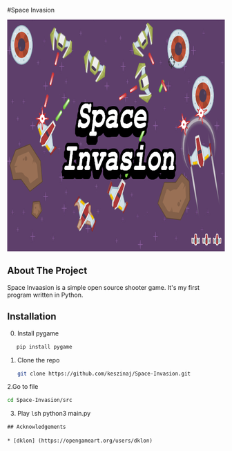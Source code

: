 #Space Invasion
<p align="center">
  <a href="https://github.com/keszinaj/Space-Invasion">
    <img src="logogit.png" alt="Logo" width="900" height="536">
  </a>
</p>

## About The Project
Space Invaasion is a simple open source shooter game. It's my first program written in Python.
## Installation
0. Install pygame 
```sh
   pip install pygame
   ````
1. Clone the repo
   ```sh
   git clone https://github.com/keszinaj/Space-Invasion.git
   ```
2.Go to file
  ```sh
  cd Space-Invasion/src
  ```
3. Play
  `l`sh
  python3 main.py
  ```
 ## Acknowledgements

* [dklon] (https://opengameart.org/users/dklon)

